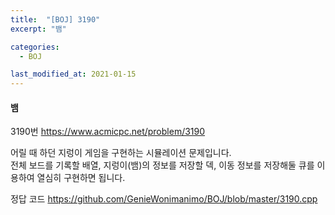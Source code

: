 ```yaml
---
title:  "[BOJ] 3190"
excerpt: "뱀"

categories:
  - BOJ

last_modified_at: 2021-01-15
---
```


#### 뱀

3190번 <https://www.acmicpc.net/problem/3190>

어릴 때 하던 지렁이 게임을 구현하는 시뮬레이션 문제입니다.<br>
전체 보드를 기록할 배열, 지렁이(뱀)의 정보를 저장할 덱, 이동 정보를 저장해둘 큐를 이용하여 열심히 구현하면 됩니다.

정답 코드 <https://github.com/GenieWonimanimo/BOJ/blob/master/3190.cpp>